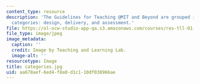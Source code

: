 ```yaml
---
content_type: resource
description: 'The Guidelines for Teaching @MIT and Beyond are grouped into three broad
  categories: design, delivery, and assessment.'
file: https://ol-ocw-studio-app-qa.s3.amazonaws.com/courses/res-tll-01-guidelines-for-teaching-mit-and-beyond-spring-2016/aa678aef6ed4f8a0d1c110df038966ae_categories.jpg
file_type: image/jpeg
image_metadata:
  caption: ''
  credit: Image by Teaching and Learning Lab.
  image-alt: ''
resourcetype: Image
title: categories.jpg
uid: aa678aef-6ed4-f8a0-d1c1-10df038966ae
---
```

